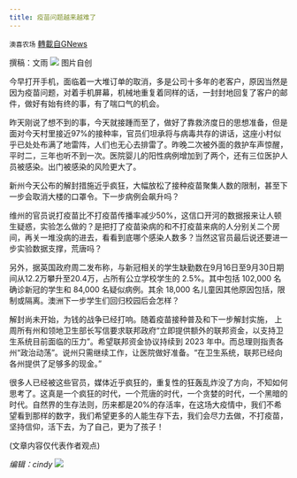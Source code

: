 ```yaml
---
title: 疫苗问题越来越难了
---
```

`澳喜农场` [轉載自GNews](https://gnews.org/zh-hans/1578519/)

撰稿：文雨
![](https://assets.gnews.org/wp-content/uploads/2021/10/E7568F71-28A1-47E5-AA5A-176442650272.jpeg)
图片自创

今早打开手机，面临着一大堆订单的取消，多是公司十多年的老客户，原因当然是因为疫苗问题，对着手机屏幕，机械地重复着同样的话，一封封地回复了客户的邮件，做好有始有终的事，有了喘口气的机会。

昨天刚说了想不到的事，今天就接踵而至了，做好了靠救济度日的思想准备，但是面对今天村里接近97%的接种率，官员们坦承将与病毒共存的讲话，这座小村似乎已处处布满了地雷阵，人们也无心去排雷了。昨晚二次被外面的救护车声惊醒，平时二，三年也听不到一次。医院婴儿的阳性病例增加到了两个，还有三位医护人员被感染。出门被感染的风险更大了。

新州今天公布的解封措施近乎疯狂，大幅放松了接种疫苗聚集人数的限制，甚至下一步会取消大楼的口罩令。下一步病例会飙升吗？

维州的官员说打疫苗比不打疫苗传播率减少50%，这信口开河的数据报来让人顿生疑惑，实验怎么做的？是把打了疫苗染病的和不打疫苗来病的人分别关二个房间，再关一堆没病的进去，看看到底哪个感染人数多？当然这官员最后说还要进一步实验数据支撑，荒唐吗？

另外，据英国政府周二发布称，与新冠相关的学生缺勤数在9月16日至9月30日期间从12.2万攀升至20.4万，占所有公立学校学生的 2.5%。其中包括 102,000 名确诊新冠的学生和 84,000 名疑似病例。其余 18,000 名儿童因其他原因包括，限制或隔离。澳洲下一步学生们回归校园后会怎样？

解封尚未开始，为钱的战争已经打响。随着疫苗接种普及和下一步解封实施， 上周所有州和领地卫生部长写信要求联邦政府“立即提供额外的联邦资金，以支持卫生系统目前面临的压力”。希望联邦资金协议持续到 2023 年中。而总理则指责各州“政治动荡”。说州只需继续工作，让医院做好准备。“在卫生系统，联邦已经向各州提供了足够多的现金。”

很多人已经被这些官员，媒体近乎疯狂的，重复性的狂轰乱炸没了方向，不知如何思考了。这真是一个疯狂的时代，一个荒唐的时代，一个贪婪的时代，一个黑暗的时代。自然界的生存法则，历来都是20%的存活率，在这场大疫情中，我们不希望看到那样的数字，我们希望更多的人能生存下去，我们会尽力去做，不打疫苗，坚持信仰，活下去，为了自己，更为了孩子！

(文章内容仅代表作者观点)

*编辑：cindy*
![](https://assets.gnews.org/wp-content/uploads/2021/10/澳喜图标2-1.jpg)
